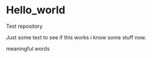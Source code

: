 # Hello_world
Test repository

Just some text to see if this works
i know some stuff now.

meaningful words

